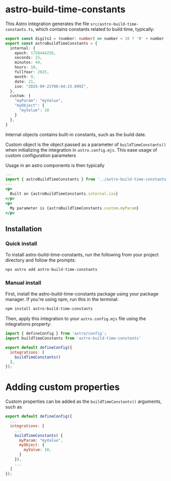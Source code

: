 # astro-build-time-constants

This Astro integration generates the file ```src/astro-build-time-constants.ts```,
which contains constants related to build time, typically:

```ts
export const digits2 = (number: number) => number < 10 ? '0' + number : '' + number
export const astroBuildTimeConstants = {
  internal: {
    epoch: 1758444256,
    seconds: 15,
    minutes: 44,
    hours: 10,
    fullYear: 2025,
    month: 9,
    date: 21,
    iso: "2025-09-21T08:44:15.899Z",
  },
  custom: {
    "myParam": "myValue",
    "myObject": {
      "myValue": 10
    }
  },
}
```

Internal objects contains built-in constants, such as the build date.

Custom object is the object passed as a parameter of ```buildTimeConstants()```
when initializing the integration in ```astro.config.mjs```. This ease usage
of custom configuration parameters

Usage in an astro components is then typically

```jsx
---
import { astroBuildTimeConstants } from '../astro-build-time-constants'
---
<p>
  Built on {astroBuildTimeConstants.internal.iso}
</p>
<p>
  My parameter is {astroBuildTimeConstants.custom.myParam}
</p>
```

## Installation

### Quick install

To install astro-build-time-constants, run the following from your project directory and follow the prompts:

```bash
npx astro add astro-build-time-constants
```

### Manual install

First, install the astro-build-time-constants package using your package manager. If you're using npm, run this in the terminal:

```bash
npm install astro-build-time-constants
```

Then, apply this integration to your ```astro.config.mjs``` file using the integrations property:

```js
import { defineConfig } from 'astro/config';
import buildTimeConstants from 'astro-build-time-constants'

export default defineConfig({
  integrations: [
    buildTimeConstants()
  ],
});
```


# Adding custom properties

Custom properties can be added as the ```buildTimeConstants()``` arguments, such as
```js
export default defineConfig({
  ...
  integrations: [
    ...
    buildTimeConstants( {
      myParam: "myValue",
      myObject: {
        myValue: 10,
      }
    }),
    ...
  ]
});

```

